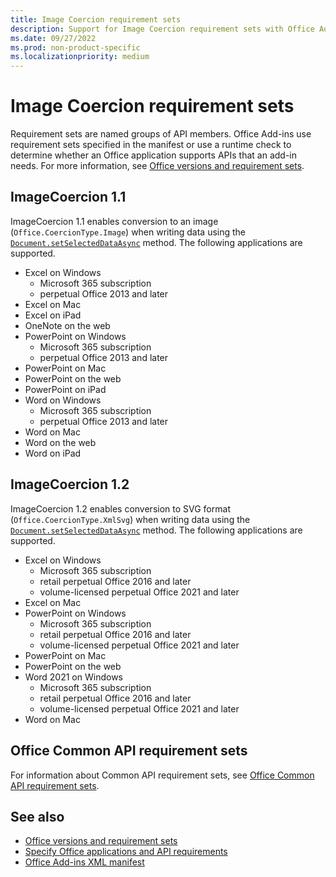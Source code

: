 ```yaml
---
title: Image Coercion requirement sets
description: Support for Image Coercion requirement sets with Office Add-ins across Excel, OneNote, PowerPoint, and Word.
ms.date: 09/27/2022
ms.prod: non-product-specific
ms.localizationpriority: medium
---
```


# Image Coercion requirement sets

Requirement sets are named groups of API members. Office Add-ins use requirement sets specified in the manifest or use a runtime check to determine whether an Office application supports APIs that an add-in needs. For more information, see [Office versions and requirement sets](/office/dev/add-ins/develop/office-versions-and-requirement-sets).

## ImageCoercion 1.1

ImageCoercion 1.1 enables conversion to an image (`Office.CoercionType.Image`) when writing data using the [`Document.setSelectedDataAsync`](/javascript/api/office/office.document#office-office-document-getselecteddataasync-member(1)) method. The following applications are supported.

- Excel on Windows
  - Microsoft 365 subscription
  - perpetual Office 2013 and later
- Excel on Mac
- Excel on iPad
- OneNote on the web
- PowerPoint on Windows
  - Microsoft 365 subscription
  - perpetual Office 2013 and later
- PowerPoint on Mac
- PowerPoint on the web
- PowerPoint on iPad
- Word on Windows
  - Microsoft 365 subscription
  - perpetual Office 2013 and later
- Word on Mac
- Word on the web
- Word on iPad

## ImageCoercion 1.2

ImageCoercion 1.2 enables conversion to SVG format (`Office.CoercionType.XmlSvg`) when writing data using the [`Document.setSelectedDataAsync`](/javascript/api/office/office.document#office-office-document-getselecteddataasync-member(1)) method. The following applications are supported.

- Excel on Windows
  - Microsoft 365 subscription
  - retail perpetual Office 2016 and later
  - volume-licensed perpetual Office 2021 and later
- Excel on Mac
- PowerPoint on Windows
  - Microsoft 365 subscription
  - retail perpetual Office 2016 and later
  - volume-licensed perpetual Office 2021 and later
- PowerPoint on Mac
- PowerPoint on the web
- Word 2021 on Windows
  - Microsoft 365 subscription
  - retail perpetual Office 2016 and later
  - volume-licensed perpetual Office 2021 and later
- Word on Mac

## Office Common API requirement sets

For information about Common API requirement sets, see [Office Common API requirement sets](office-add-in-requirement-sets.md).

## See also

- [Office versions and requirement sets](/office/dev/add-ins/develop/office-versions-and-requirement-sets)
- [Specify Office applications and API requirements](/office/dev/add-ins/develop/specify-office-hosts-and-api-requirements)
- [Office Add-ins XML manifest](/office/dev/add-ins/develop/add-in-manifests)

